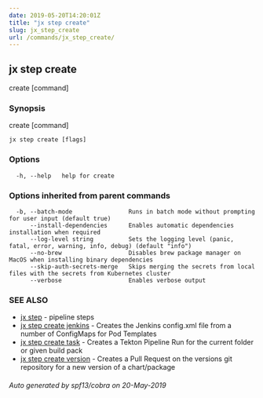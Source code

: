 ```yaml
---
date: 2019-05-20T14:20:01Z
title: "jx step create"
slug: jx_step_create
url: /commands/jx_step_create/
---
```

## jx step create

create [command]

### Synopsis

create [command]

```
jx step create [flags]
```

### Options

```
  -h, --help   help for create
```

### Options inherited from parent commands

```
  -b, --batch-mode                Runs in batch mode without prompting for user input (default true)
      --install-dependencies      Enables automatic dependencies installation when required
      --log-level string          Sets the logging level (panic, fatal, error, warning, info, debug) (default "info")
      --no-brew                   Disables brew package manager on MacOS when installing binary dependencies
      --skip-auth-secrets-merge   Skips merging the secrets from local files with the secrets from Kubernetes cluster
      --verbose                   Enables verbose output
```

### SEE ALSO

* [jx step](/commands/jx_step/)	 - pipeline steps
* [jx step create jenkins](/commands/jx_step_create_jenkins/)	 - Creates the Jenkins config.xml file from a number of ConfigMaps for Pod Templates
* [jx step create task](/commands/jx_step_create_task/)	 - Creates a Tekton Pipeline Run for the current folder or given build pack
* [jx step create version](/commands/jx_step_create_version/)	 - Creates a Pull Request on the versions git repository for a new version of a chart/package

###### Auto generated by spf13/cobra on 20-May-2019
